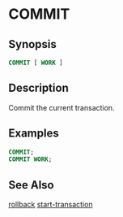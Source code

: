 COMMIT
======

Synopsis
--------

``` sql
COMMIT [ WORK ]
```

Description
-----------

Commit the current transaction.

Examples
--------

``` sql
COMMIT;
COMMIT WORK;
```

See Also
--------

[rollback](./rollback.html)
[start-transaction](./start-transaction.html)
